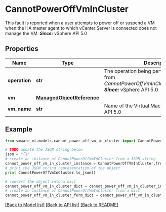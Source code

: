 # CannotPowerOffVmInCluster

This fault is reported when a user attempts to power off or suspend a VM when the HA master agent to which vCenter Server is connected does not manage the VM.  ***Since:*** vSphere API 5.0 

## Properties
Name | Type | Description | Notes
------------ | ------------- | ------------- | -------------
**operation** | **str** | The operation being performed.  Values come from *CannotPowerOffVmInClusterOperation_enum*.  ***Since:*** vSphere API 5.0  | 
**vm** | [**ManagedObjectReference**](ManagedObjectReference.md) |  | 
**vm_name** | **str** | Name of the Virtual Machine  ***Since:*** vSphere API 5.0  | 

## Example

```python
from vmware_vi.models.cannot_power_off_vm_in_cluster import CannotPowerOffVmInCluster

# TODO update the JSON string below
json = "{}"
# create an instance of CannotPowerOffVmInCluster from a JSON string
cannot_power_off_vm_in_cluster_instance = CannotPowerOffVmInCluster.from_json(json)
# print the JSON string representation of the object
print CannotPowerOffVmInCluster.to_json()

# convert the object into a dict
cannot_power_off_vm_in_cluster_dict = cannot_power_off_vm_in_cluster_instance.to_dict()
# create an instance of CannotPowerOffVmInCluster from a dict
cannot_power_off_vm_in_cluster_form_dict = cannot_power_off_vm_in_cluster.from_dict(cannot_power_off_vm_in_cluster_dict)
```
[[Back to Model list]](../README.md#documentation-for-models) [[Back to API list]](../README.md#documentation-for-api-endpoints) [[Back to README]](../README.md)


